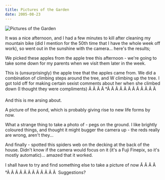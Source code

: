 ```yaml
---
title: Pictures of the Garden
date: 2005-08-23
---
```


![Pictures of the Garden](https://source.unsplash.com/dUPDhdeCN84/1600x900)

It was a nice afternoon, and I had a few minutes to kill after cleaning my mountain bike (did I mention for the 50th time that I have the whole week off work), so went out in the sunshine with the camera... here's the results;

We picked these apples from the apple tree this afternoon - we're going to take some down for my parents when we visit them later in the week.

This is (unsurprisingly) the apple tree that the apples came from. We did a combination of climbing steps around the tree, and W climbing up the tree. I got told off for making certain sexist comments about her when she climbed down (I thought they were compliments) Ã Ã Ã Ã °Ã Ã Ã Ã Ã Ã Ã Ã Ã Ã Ã Ã 

And this is me arsing about.

A picture of the pond, which is probably giving rise to new life forms by now.

What a strange thing to take a photo of - pegs on the ground. I like brightly coloured things, and thought it might bugger the camera up - the reds really are wrong, aren't they...

And finally - spotted this spiders web on the decking at the back of the house. Didn't know if the camera would focus on it (it's a Fuji Finepix, so it's mostly automatic)... amazed that it worked.

I shall have to try and find something else to take a picture of now Ã Ã Ã Ã °Ã Ã Ã Ã Ã Ã Ã Ã Ã Ã Ã Ã  Suggestions?